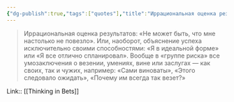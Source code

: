 ```yaml
---
{"dg-publish":true,"tags":["quotes"],"title":"Иррациональная оценка результатов","date":"2022-06-12T11:30:24+03:00","modified_at":"2022-06-19T09:30:17+03:00","permalink":"/quotes/202206121130/","dgHomeLink":false,"dgPassFrontmatter":true}
---
```



> Иррациональная оценка результатов: «Не может быть, что мне настолько не повезло». Или, наоборот, объяснение успеха исключительно своими способностями: «Я в идеальной форме» или «Я все отлично спланировал». Вообще в «группе риска» все умозаключения о везении, умениях, вине или заслугах — как своих, так и чужих, например: «Сами виноваты», «Этого следовало ожидать», «Почему им всегда так везет?»

Link:: [[Thinking in Bets]]
